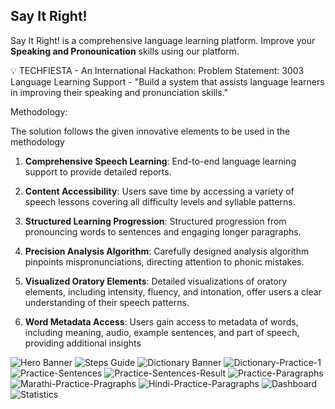## Say It Right!
Say It Right! is a comprehensive language learning platform. Improve your **Speaking and Pronounication** skills using our platform.

💡 TECHFIESTA - An International Hackathon: Problem Statement: 3003 Language Learning Support - "Build a system that assists language learners in improving their speaking and pronunciation skills."

Methodology:

The solution follows the given innovative elements to be used in the methodology

1. **Comprehensive Speech Learning**: End-to-end language learning support to provide detailed reports.

3. **Content Accessibility**: Users save time by accessing a variety of speech lessons covering all difficulty levels and syllable patterns.

4. **Structured Learning Progression**: Structured progression from pronouncing words to sentences and engaging longer paragraphs.

5. **Precision Analysis Algorithm**: Carefully designed analysis algorithm pinpoints mispronunciations, directing attention to phonic mistakes.

6. **Visualized Oratory Elements**: Detailed visualizations of oratory elements, including intensity, fluency, and intonation, offer users a clear understanding of their speech patterns.

7. **Word Metadata Access**: Users gain access to metadata of words, including meaning, audio, example sentences, and part of speech, providing additional insights

![Hero Banner](https://github.com/gautamkhaire/Say-It-Right/assets/85440675/486452b2-e5ac-4b2a-950d-d62915c06826)
![Steps Guide](https://github.com/gautamkhaire/Say-It-Right/assets/85440675/d8ae79e5-196a-4414-9ba3-24cd49109026)
![Dictionary Banner](https://github.com/gautamkhaire/Say-It-Right/assets/85440675/043f6970-6992-45c8-ada2-4b779e70b7dd)
![Dictionary-Practice-1](https://github.com/gautamkhaire/Say-It-Right/assets/85440675/58784bb7-5a09-4362-b69f-73919ddb5d62)
![Practice-Sentences](https://github.com/gautamkhaire/Say-It-Right/assets/85440675/33eec5a1-41cd-4d55-a3eb-62ceade911ef)
![Practice-Sentences-Result](https://github.com/gautamkhaire/Say-It-Right/assets/85440675/51c7dc7d-27c3-49c9-bc19-5e1bf068ad85)
![Practice-Paragraphs](https://github.com/gautamkhaire/Say-It-Right/assets/85440675/f12e66d0-4fdd-42cf-b1ba-d5c3b6cf987b)
![Marathi-Practice-Pragraphs](https://github.com/gautamkhaire/Say-It-Right/assets/85440675/753b6d05-f7e8-480a-a04a-dabe97335732)
![Hindi-Practice-Paragraphs](https://github.com/gautamkhaire/Say-It-Right/assets/85440675/4d005d22-307e-4acd-9fd8-93c8e05daec2)
![Dashboard](https://github.com/gautamkhaire/Say-It-Right/assets/85440675/8f538ca5-f459-4ec1-aafd-b395959e9ea8)
![Statistics](https://github.com/gautamkhaire/Say-It-Right/assets/85440675/9bb542d5-1fb5-4061-9eaa-347a7f7650a2)

